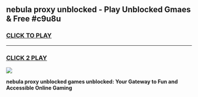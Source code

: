 
## nebula proxy unblocked - Play Unblocked Gmaes & Free #c9u8u
<h3>
<a href="https://news.freeplayer.one?title=nebula_proxy_unblocked&ref=24F">CLICK TO PLAY</a></h3>
<hr>

<h3>
<a href="https://news.freeplayer.one?title=nebula_proxy_unblocked&ref=24F">CLICK 2 PLAY</a>
  
</h3>

<a href="https://news.freeplayer.one?title=nebula_proxy_unblocked&ref=24F/"><img src="https://clearcache.store/games.png"></a>


**nebula proxy unblocked games unblocked: Your Gateway to Fun and Accessible Online Gaming**
